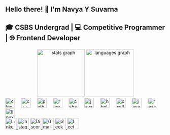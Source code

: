 <h2 align="left">Hello there! 👋 I'm Navya Y Suvarna </h2>
<h2 align="left">🎓 CSBS Undergrad | 💻 Competitive Programmer | 🌐 Frontend Developer </h2>

###

<div align="center">
  <img src="https://github-readme-stats.vercel.app/api?username=navya-y-suvarna&hide_title=false&hide_rank=false&show_icons=true&include_all_commits=true&count_private=true&disable_animations=false&theme=dracula&locale=en&hide_border=false" height="150" alt="stats graph"  />
  <img src="https://github-readme-stats.vercel.app/api/top-langs?username=navya-y-suvarna&locale=en&hide_title=false&layout=compact&card_width=320&langs_count=5&theme=dracula&hide_border=false" height="150" alt="languages graph"  />
</div>

<div align="left">
  <img src="https://cdn.jsdelivr.net/gh/devicons/devicon/icons/c/c-original.svg" height="30" alt="c logo"  />
  <img width="12" />
  <img src="https://cdn.jsdelivr.net/gh/devicons/devicon/icons/cplusplus/cplusplus-original.svg" height="30" alt="c++ logo"  />
  <img width="12" />
  <img src="https://cdn.jsdelivr.net/gh/devicons/devicon/icons/python/python-original.svg" height="30" alt="python logo"  />
  <img width="12" />
  <img src="https://cdn.jsdelivr.net/gh/devicons/devicon/icons/r/r-original.svg" height="30" alt="r logo"  />
  <img width="12" />
  <img src="https://cdn.jsdelivr.net/gh/devicons/devicon/icons/csharp/csharp-original.svg" height="30" alt="csharp logo"  />
  <img width="12" />
  <img src="https://cdn.jsdelivr.net/gh/devicons/devicon/icons/java/java-original.svg" height="30" alt="java logo"  />
  <img width="12" />
  <img src="https://cdn.jsdelivr.net/gh/devicons/devicon/icons/html5/html5-original.svg" height="30" alt="html5 logo"  />
  <img width="12" />
  <img src="https://cdn.jsdelivr.net/gh/devicons/devicon/icons/css3/css3-original.svg" height="30" alt="css3 logo"  />
  <img width="12" />
  <img src="https://cdn.jsdelivr.net/gh/devicons/devicon/icons/javascript/javascript-original.svg" height="30" alt="javascript logo"  />
  <img width="12" />
  <img src="https://cdn.jsdelivr.net/gh/devicons/devicon/icons/react/react-original.svg" height="30" alt="react logo"  />
  <img src="https://cdn.jsdelivr.net/gh/devicons/devicon/icons/linux/linux-original.svg" height="30" alt="linux logo"  />
</div>

<div align="left">
  <!-- LinkedIn -->
  <a href="https://linkedin.com/in/navya-y-suvarna" target="_blank">
    <img src="https://img.shields.io/badge/-LinkedIn-0077B5?style=for-the-badge&logo=linkedin&logoColor=white&labelColor=transparent&color=0077B5&cacheSeconds=86400" height="35" alt="LinkedIn" />
  </a>
  
  <!-- Instagram -->
  <a href="https://instagram.com/___navya5uvarna" target="_blank">
    <img src="https://img.shields.io/badge/-Instagram-E4405F?style=for-the-badge&logo=instagram&logoColor=white&labelColor=transparent&cacheSeconds=86400" height="35" alt="Instagram" />
  </a>
  
  <!-- Discord -->
  <a href="https://discord.com/users/._p5yduck_." target="_blank">
    <img src="https://img.shields.io/badge/-Discord-5865F2?style=for-the-badge&logo=discord&logoColor=white&labelColor=transparent&cacheSeconds=86400" height="35" alt="Discord" />
  </a>
  
  <!-- Gmail -->
  <a href="mailto:navyasuvarna150@gmail.com" target="_blank">
    <img src="https://img.shields.io/badge/-Gmail-D14836?style=for-the-badge&logo=gmail&logoColor=white&labelColor=transparent&cacheSeconds=86400" height="35" alt="Gmail" />
  </a>
  
  <!-- GeeksforGeeks -->
  <a href="https://auth.geeksforgeeks.org/user/navyasuvzo4b" target="_blank">
    <img src="https://img.shields.io/badge/-GeeksforGeeks-298D46?style=for-the-badge&logo=geeksforgeeks&logoColor=white&labelColor=transparent&cacheSeconds=86400" height="35" alt="GeeksforGeeks" />
  </a>
  
  <!-- LeetCode -->
  <a href="https://leetcode.com/Navya_Suvarna/" target="_blank">
    <img src="https://img.shields.io/badge/-LeetCode-FFA116?style=for-the-badge&logo=leetcode&logoColor=black&labelColor=transparent&cacheSeconds=86400" height="35" alt="LeetCode" />
  </a>
</div>

###

<br clear="both">
